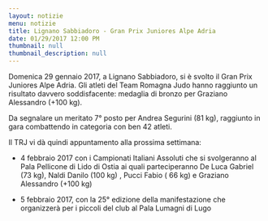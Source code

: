 ```yaml
---
layout: notizie
menu: notizie
title: Lignano Sabbiadoro - Gran Prix Juniores Alpe Adria
date: 01/29/2017 12:00 PM
thumbnail: null
thumbnail_description: null
---
```

Domenica 29 gennaio 2017, a Lignano Sabbiadoro, si è svolto il Gran Prix Juniores Alpe Adria.
Gli atleti del Team Romagna Judo hanno raggiunto un risultato davvero soddisfacente: medaglia di bronzo per Graziano Alessandro (+100 kg).
 
Da segnalare un meritato 7° posto per Andrea Segurini  (81 kg), raggiunto in gara combattendo in categoria con ben 42 atleti.

Il TRJ vi dà quindi appuntamento alla prossima settimana:

- 4 febbraio 2017 con i Campionati Italiani Assoluti che si svolgeranno al Pala Pellicone di Lido di Ostia ai quali parteciperanno De Luca Gabriel (73 kg), Naldi Danilo (100 kg) , Pucci Fabio ( 66 kg) e Graziano Alessandro (+100 kg)

- 5 febbraio 2017, con la 25° edizione della  manifestazione che organizzerà per i piccoli del club al Pala Lumagni di Lugo

